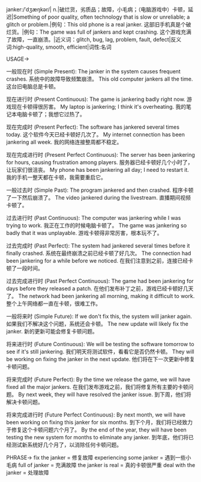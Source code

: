 janker:/ˈdʒæŋkər/| n.|破烂货，劣质品；故障，小毛病；（电脑游戏中）卡顿，延迟|Something of poor quality, often technology that is slow or unreliable; a glitch or problem.|例句：This old phone is a real janker. 这部旧手机真是个破烂货。|例句：The game was full of jankers and kept crashing.  这个游戏充满了故障，一直崩溃。|近义词：glitch, bug, lag, problem, fault, defect|反义词:high-quality, smooth, efficient|词性:名词

USAGE->

一般现在时 (Simple Present):
The janker in the system causes frequent crashes. 系统中的故障导致频繁崩溃。
This old computer jankers all the time. 这台旧电脑总是卡顿。

现在进行时 (Present Continuous):
The game is jankering badly right now. 游戏现在卡顿得很厉害。
My laptop is jankering; I think it's overheating. 我的笔记本电脑卡顿了；我想它过热了。

现在完成时 (Present Perfect):
The software has jankered several times today.  这个软件今天已经卡顿好几次了。
My internet connection has been jankering all week. 我的网络连接整周都不稳定。


现在完成进行时 (Present Perfect Continuous):
The server has been jankering for hours, causing frustration among players. 服务器已经卡顿好几个小时了，让玩家们很沮丧。
My phone has been jankering all day; I need to restart it. 我的手机一整天都在卡顿，我需要重启它。

一般过去时 (Simple Past):
The program jankered and then crashed. 程序卡顿了一下然后崩溃了。
The video jankered during the livestream. 直播期间视频卡顿了。


过去进行时 (Past Continuous):
The computer was jankering while I was trying to work. 我正在工作的时候电脑卡顿了。
The game was jankering so badly that it was unplayable. 游戏卡顿得非常厉害，根本玩不了。

过去完成时 (Past Perfect):
The system had jankered several times before it finally crashed. 系统在最终崩溃之前已经卡顿了好几次。
The connection had been jankering for a while before we noticed.  在我们注意到之前，连接已经卡顿了一段时间。

过去完成进行时 (Past Perfect Continuous):
The game had been jankering for days before they released a patch. 在他们发布补丁之前，游戏已经卡顿好几天了。
The network had been jankering all morning, making it difficult to work.  整个上午网络都一直在卡顿，很难工作。


一般将来时 (Simple Future):
If we don't fix this, the system will janker again. 如果我们不解决这个问题，系统还会卡顿。
The new update will likely fix the janker. 新的更新可能会修复卡顿问题。


将来进行时 (Future Continuous):
We will be testing the software tomorrow to see if it's still jankering. 我们明天将测试软件，看看它是否仍然卡顿。
They will be working on fixing the janker in the next update.  他们将在下一次更新中修复卡顿问题。


将来完成时 (Future Perfect):
By the time we release the game, we will have fixed all the major jankers.  在我们发布游戏之前，我们将修复所有主要的卡顿问题。
By next week, they will have resolved the janker issue. 到下周，他们将解决卡顿问题。

将来完成进行时 (Future Perfect Continuous):
By next month, we will have been working on fixing this janker for six months. 到下个月，我们将已经致力于修复这个卡顿问题六个月了。
By the end of the year, they will have been testing the new system for months to eliminate any janker. 到年底，他们将已经测试新系统好几个月了，以消除任何卡顿问题。


PHRASE->
fix the janker = 修复故障
experiencing some janker = 遇到一些小毛病
full of janker = 充满故障
the janker is real = 真的卡顿很严重
deal with the janker = 处理故障
